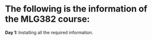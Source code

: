 <h1> The following is the information of the MLG382 course:</h1>
<b>Day 1: </b> Installing all the required information.
